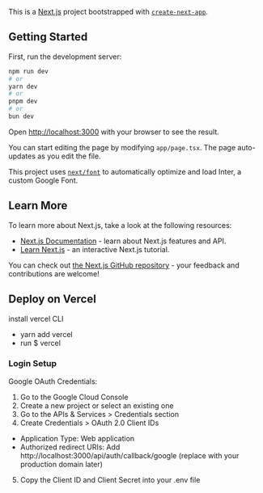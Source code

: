 This is a [Next.js](https://nextjs.org/) project bootstrapped with [`create-next-app`](https://github.com/vercel/next.js/tree/canary/packages/create-next-app).

## Getting Started

First, run the development server:

```bash
npm run dev
# or
yarn dev
# or
pnpm dev
# or
bun dev
```

Open [http://localhost:3000](http://localhost:3000) with your browser to see the result.

You can start editing the page by modifying `app/page.tsx`. The page auto-updates as you edit the file.

This project uses [`next/font`](https://nextjs.org/docs/basic-features/font-optimization) to automatically optimize and load Inter, a custom Google Font.

## Learn More

To learn more about Next.js, take a look at the following resources:

-   [Next.js Documentation](https://nextjs.org/docs) - learn about Next.js features and API.
-   [Learn Next.js](https://nextjs.org/learn) - an interactive Next.js tutorial.

You can check out [the Next.js GitHub repository](https://github.com/vercel/next.js/) - your feedback and contributions are welcome!

## Deploy on Vercel

install vercel CLI

-   yarn add vercel
-   run $ vercel

### Login Setup

Google OAuth Credentials:

1. Go to the Google Cloud Console
2. Create a new project or select an existing one
3. Go to the APIs & Services > Credentials section
4. Create Credentials > OAuth 2.0 Client IDs

-   Application Type: Web application
-   Authorized redirect URIs: Add http://localhost:3000/api/auth/callback/google (replace with your production domain later)

5. Copy the Client ID and Client Secret into your .env file
